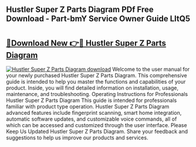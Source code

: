 ## Hustler Super Z Parts Diagram PDf Free Download - Part-bmY Service Owner Guide LltQ5

# <h2><a href="http://dfuhc6y.blite.top/?on=Hustler+Super+Z+Parts+Diagram">🔗Download New 👉🔴 Hustler Super Z Parts Diagram</a></h2>

[![Hustler Super Z Parts Diagram download](https://i.imgur.com/lujVjoI.png)](http://dfuhc6y.blite.top/?on=Hustler+Super+Z+Parts+Diagram)
Welcome to the user manual for your newly purchased Hustler Super Z Parts Diagram. This comprehensive guide is intended to help you master the functions and capabilities of your product. Inside, you will find detailed information on installation, usage, maintenance, and troubleshooting. Operating Instructions for Professionals Hustler Super Z Parts Diagram This guide is intended for professionals familiar with product type operation. Hustler Super Z Parts Diagram advanced features include fingerprint scanning, smart home integration, automatic software updates, and customizable voice commands, all of which can be accessed and customized through the user interface. Please Keep Us Updated Hustler Super Z Parts Diagram. Share your feedback and suggestions to help us improve our products and services.
